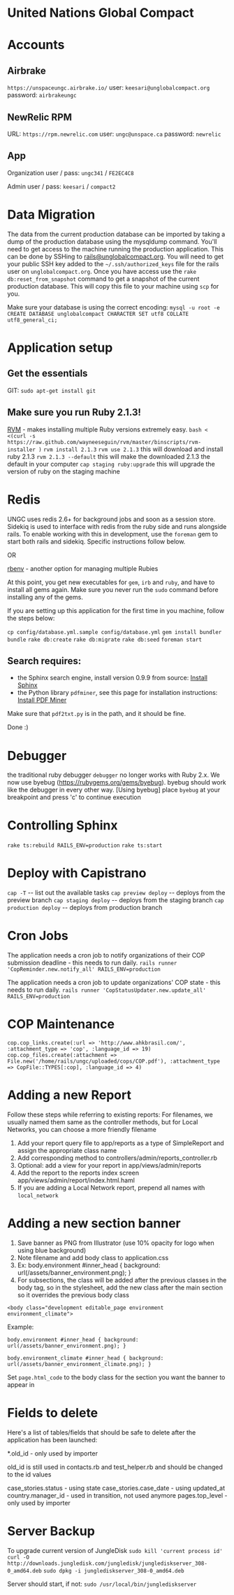 # United Nations Global Compact

# Accounts

## Airbrake
`https://unspaceungc.airbrake.io/`
user: `keesari@unglobalcompact.org`
password: `airbrakeungc`

## NewRelic RPM
URL: `https://rpm.newrelic.com`
user: `ungc@unspace.ca`
password: `newrelic`

## App
Organization user / pass:
`ungc341` / `FE2EC4C8`

Admin user / pass:
`keesari` / `compact2`

# Data Migration
The data from the current production database can be imported by taking a dump of the production database using
the mysqldump command. You'll need to get access to the machine running the production application. This can be done by
SSHing to rails@unglobalcompact.org. You will need to get your public SSH key added to the `~/.ssh/authorized_keys`
file for the rails user on `unglobalcompact.org`. Once you have access use the `rake db:reset_from_snapshot` command to get a
snapshot of the current production database.  This will copy this file to your machine using `scp` for you.

Make sure your database is using the correct encoding:
`mysql -u root -e CREATE DATABASE unglobalcompact CHARACTER SET utf8 COLLATE utf8_general_ci;`

# Application setup

## Get the essentials
GIT: `sudo apt-get install git`

## Make sure you run Ruby 2.1.3!
[RVM](http://rvm.beginrescueend.com/) - makes installing multiple Ruby versions extremely easy.
`bash < <(curl -s https://raw.github.com/wayneeseguin/rvm/master/binscripts/rvm-installer )`
`rvm install 2.1.3`
`rvm use 2.1.3` this will download and install ruby 2.1.3
`rvm 2.1.3 --default` this will make the downloaded 2.1.3 the default in your computer
`cap staging ruby:upgrade` this will upgrade the version of ruby on the staging machine

# Redis
UNGC uses redis 2.6+ for background jobs and soon as a session store. Sidekiq is used to interface with redis from the ruby side and runs alongside rails.  To enable working with this in development, use the `foreman` gem to start both rails and sidekiq. Specific instructions follow below.

OR

[rbenv](htpt://https://github.com/sstephenson/rbenv) - another option for managing multiple Rubies

At this point, you get new executables for `gem`, `irb` and `ruby`, and have to install all gems again.
Make sure you never run the `sudo` command before installing any of the gems.

If you are setting up this application for the first time in you machine, follow the steps below:

`cp config/database.yml.sample config/database.yml`
`gem install bundler`
`bundle`
`rake db:create`
`rake db:migrate`
`rake db:seed`
`foreman start`

## Search requires:
- the Sphinx search engine, install version 0.9.9 from source:
[Install Sphinx](http://freelancing-god.github.com/ts/en/installing_sphinx.html)
- the Python library `pdfminer`, see this page for installation instructions:
[Install PDF Miner](http://www.unixuser.org/~euske/python/pdfminer/index.html)

Make sure that `pdf2txt.py` is in the path, and it should be fine.

Done :)

# Debugger
the traditional ruby debugger `debugger` no longer works with Ruby 2.x. We now use byebug (https://rubygems.org/gems/byebug).
byebug should work like the debugger in every other way.
[Using byebug]
place `byebug` at your breakpoint and press 'c' to continue execution

# Controlling Sphinx
`rake ts:rebuild RAILS_ENV=production`
`rake ts:start`

# Deploy with Capistrano

`cap -T` -- list out the available tasks
`cap preview deploy`  -- deploys from the preview branch
`cap staging deploy`  -- deploys from the staging branch
`cap production deploy`  -- deploys from production branch

# Cron Jobs
The application needs a cron job to notify organizations of their COP submission deadline - this needs to run daily.
`rails runner 'CopReminder.new.notify_all' RAILS_ENV=production`

The application needs a cron job to update organizations' COP state - this needs to run daily.
`rails runner 'CopStatusUpdater.new.update_all' RAILS_ENV=production`

# COP Maintenance
`cop.cop_links.create(:url => 'http://www.ahkbrasil.com/', :attachment_type => 'cop', :language_id => 19)`
`cop.cop_files.create(:attachment => File.new('/home/rails/ungc/uploaded/cops/COP.pdf'), :attachment_type => CopFile::TYPES[:cop], :language_id => 4)`

# Adding a new Report
Follow these steps while referring to existing reports:
For filenames, we usually named them same as the controller methods, but for Local Networks, you can choose a more friendly filename

1. Add your report query file to app/reports as a type of SimpleReport and assign the appropriate class name
2. Add corresponding method to controllers/admin/reports_controller.rb
3. Optional: add a view for your report in app/views/admin/reports
4. Add the report to the reports index screen app/views/admin/report/index.html.haml
5. If you are adding a Local Network report, prepend all names with `local_network`

# Adding a new section banner
1. Save banner as PNG from Illustrator (use 10% opacity for logo when using blue background)
2. Note filename and add body class to application.css
3. Ex: body.environment #inner_head { background: url(/assets/banner_environment.png); }
4. For subsections, the class will be added after the previous classes in the body tag, so in the stylesheet, add the new class after the main section so it overrides the previous body class

`<body class="development editable_page environment environment_climate">`


Example:

`body.environment #inner_head { background: url(/assets/banner_environment.png); }`

`body.environment_climate #inner_head { background: url(/assets/banner_environment_climate.png); }`


Set `page.html_code` to the body class for the section you want the banner to appear in

# Fields to delete
Here's a list of tables/fields that should be safe to delete after the application has been launched:

*.old\_id - only used by importer

old\_id is still used in contacts.rb and test_helper.rb and should be changed to the id values

case\_stories.status - using state
case\_stories.case\_date - using updated\_at
country.manager\_id - used in transition, not used anymore
pages.top\_level - only used by importer

# Server Backup
To upgrade current version of JungleDisk
`sudo kill 'current process id'`
`curl -O http://downloads.jungledisk.com/jungledisk/junglediskserver_308-0_amd64.deb`
`sudo dpkg -i junglediskserver_308-0_amd64.deb`

Server should start, if not:
`sudo /usr/local/bin/junglediskserver`
